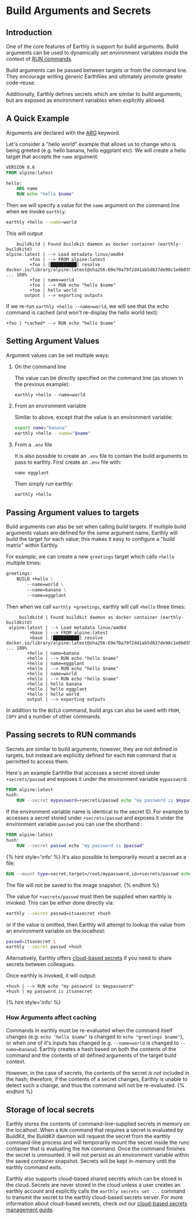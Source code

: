 # Build Arguments and Secrets

## Introduction

One of the core features of Earthly is support for build arguments. Build arguments
can be used to dynamically set environment variables inside the context of [RUN commands](../earthfile/earthfile.md#run).

Build arguments can be passed between targets or from the command line. They encourage
writing generic Earthfiles and ultimately promote greater code-reuse.

Additionally, Earthly defines secrets which are similar to build arguments, but are exposed as environment
variables when explicitly allowed.

## A Quick Example

Arguments are declared with the [ARG](../earthfile/earthfile.md#arg) keyword.

Let's consider a "hello world" example that allows us to change who is being greeted (e.g. hello banana, hello eggplant etc).
We will create a hello target that accepts the `name` argument:

```Dockerfile
VERSION 0.6
FROM alpine:latest

hello:
    ARG name
    RUN echo "hello $name"
```

Then we will specify a value for the `name` argument on the command line when we invoke `earthly`:

```bash
earthly +hello --name=world
```

This will output

```
    buildkitd | Found buildkit daemon as docker container (earthly-buildkitd)
alpine:latest | --> Load metadata linux/amd64
         +foo | --> FROM alpine:latest
         +foo | [██████████] resolve docker.io/library/alpine:latest@sha256:69e70a79f2d41ab5d637de98c1e0b055206ba40a8145e7bddb55ccc04e13cf8f ... 100%
         +foo | name=world
         +foo | --> RUN echo "hello $name"
         +foo | hello world
       output | --> exporting outputs
```

If we re-run `earthly +hello --name=world`, we will see that the echo command is cached (and won't re-display the hello world text):

```
+foo | *cached* --> RUN echo "hello $name"
```

## Setting Argument Values

Argument values can be set multiple ways:

1. On the command line

   The value can be directly specified on the command line (as shown in the previous example):
   
   ```
   earthly +hello --name=world
   ```

2. From an environment variable

   Similar to above, except that the value is an environment variable:
   
   ```bash
   export name="banana"
   earthly +hello --name="$name"
   ```

3. From a `.env` file

   It is also possible to create an `.env` file to contain the build arguments to pass
   to earthly. First create an `.env` file with:
   
   ```
   name eggplant
   ```
   
   Then simply run earthly:
   
   ```bash
   earthly +hello
   ```

## Passing Argument values to targets

Build arguments can also be set when calling build targets. If multiple build arguments values are defined for the same argument name,
Earthly will build the target for each value; this makes it easy to configure a "build matrix" within Earthly.

For example, we can create a new `greetings` target which calls `+hello` multiple times:

```dockerfile
greetings:
    BUILD +hello \
        --name=world \
        --name=banana \
        --name=eggplant
```

Then when we call `earthly +greetings`, earthly will call `+hello` three times:

```
     buildkitd | Found buildkit daemon as docker container (earthly-buildkitd)
 alpine:latest | --> Load metadata linux/amd64
         +base | --> FROM alpine:latest
         +base | [██████████] resolve docker.io/library/alpine:latest@sha256:69e70a79f2d41ab5d637de98c1e0b055206ba40a8145e7bddb55ccc04e13cf8f ... 100%
        +hello | name=banana
        +hello | --> RUN echo "hello $name"
        +hello | name=eggplant
        +hello | --> RUN echo "hello $name"
        +hello | name=world
        +hello | --> RUN echo "hello $name"
        +hello | hello banana
        +hello | hello eggplant
        +hello | hello world
        output | --> exporting outputs
```

In addition to the `BUILD` command, build args can also be used with `FROM`, `COPY` and a number of other commands.

## Passing secrets to RUN commands

Secrets are similar to build arguments; however, they are *not* defined in targets, but instead are explicitly defined for each `RUN` command that is permitted to access them.

Here's an example Earthfile that accesses a secret stored under `+secrets/passwd` and exposes it under the environment variable `mypassword`:

```dockerfile
FROM alpine:latest
hush:
    RUN --secret mypassword=+secrets/passwd echo "my password is $mypassword"
```

If the environment variable name is identical to the secret ID. For example to accesses a secret stored under `+secrets/passwd` and exposes it under the environment variable `passwd`  you can use the shorthand :

```dockerfile
FROM alpine:latest
hush:
    RUN --secret passwd echo "my password is $passwd"
```

{% hint style='info' %}
It's also possible to temporarily mount a secret as a file:

```dockerfile
RUN --mount type=secret,target=/root/mypassword,id=+secrets/passwd echo "my password is $(cat /root/mypassword)"
```

The file will not be saved to the image snapshot.
{% endhint %}

The value for `+secrets/passwd` must then be supplied when earthly is invoked. This can be either done directly via:

```bash
earthly --secret passwd=itsasecret +hush
```

or if the value is omitted, then Earthly will attempt to lookup the value from an environment variable on the localhost:

```bash
passwd=itsasecret \
earthly --secret passwd +hush
```

Alternatively, Earthly offers [cloud-based secrets](cloud-secrets.md) if you need to share secrets between colleagues.

Once earthly is invoked, it will output:

```
+hush | --> RUN echo "my password is $mypassword"
+hush | my password is itsasecret
```

{% hint style='info' %}
### How Arguments affect caching

Commands in earthly must be re-evaluated when the command itself changes (e.g. `echo "hello $name"` is changed to `echo "greetings $name"`), or when
one of it's inputs has changed (e.g. `--name=world` is changed to `--name=banana`). Earthly creates a hash based on both the contents
of the command and the contents of all defined arguments of the target build context.

However, in the case of secrets, the contents of the secret *is not* included in the hash; therefore, if the contents of a secret changes, Earthly is unable to
detect such a change, and thus the command will not be re-evaluated.
{% endhint %}

## Storage of local secrets

Earthly stores the contents of command-line-supplied secrets in memory on the localhost. When a `RUN` command that requires a secret is evaluated by BuildKit, the BuildKit
daemon will request the secret from the earthly command-line process and will temporarily mount the secret inside the runc container that is evaluating the `RUN` command.
Once the command finishes the secret is unmounted. It will not persist as an environment variable within the saved container snapshot. Secrets will be kept in-memory
until the earthly command exits.

Earthly also supports cloud-based shared secrets which can be stored in the cloud. Secrets are never stored in the cloud unless a user creates an earthly account and
explicitly calls the `earthly secrets set ...` command to transmit the secret to the earthly cloud-based secrets server.
For more information about cloud-based secrets, check out our [cloud-based secrets management guide](cloud-secrets.md).
